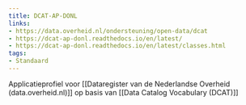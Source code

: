 ```yaml
---
title: DCAT-AP-DONL
links:
- https://data.overheid.nl/ondersteuning/open-data/dcat
- https://dcat-ap-donl.readthedocs.io/en/latest/
- https://dcat-ap-donl.readthedocs.io/en/latest/classes.html
tags:
- Standaard
---
```

Applicatieprofiel voor [[Dataregister van de Nederlandse Overheid (data.overheid.nl)]] op basis van [[Data Catalog Vocabulary (DCAT)]]
